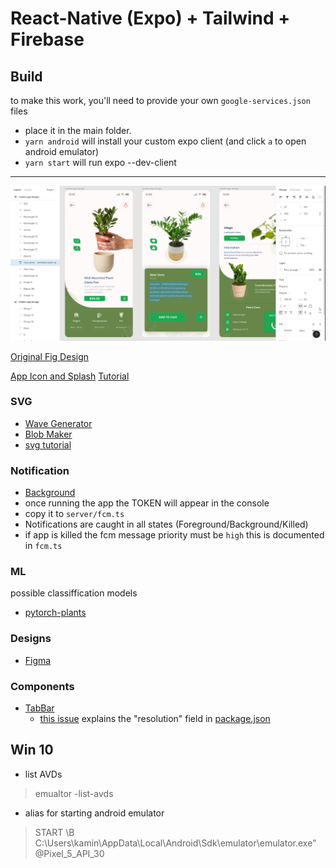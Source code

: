# React-Native (Expo) + Tailwind + Firebase

## Build

to make this work, you'll need to provide your own ```google-services.json``` files

- place it in the main folder.
- ```yarn android``` will install your custom expo client (and click ```a``` to open android emulator)
- ```yarn start``` will run expo --dev-client

---


![Design](/assets/design.png)

[Original Fig Design](https://www.figma.com/file/XY7QVu04MbwTIhBEsXSUnU/plant-app?node-id=1%3A135)

[App Icon and Splash](https://www.figma.com/file/vhpXhfYVlHq5aGyQp9vP4R/App-Icon-%26-Splash-(Copy)?node-id=1%3A1357)
[Tutorial](https://docs.expo.dev/guides/app-icons/)

### SVG

- [Wave Generator](https://getwaves.io/)
- [Blob Maker](https://www.blobmaker.app/)
- [svg tutorial](https://www.sarasoueidan.com/blog/svg-coordinate-systems/)

### Notification
- [Background](https://notifee.app/react-native/docs/events)
- once running the app the TOKEN will appear in the console
- copy it to ```server/fcm.ts```
- Notifications are caught in all states (Foreground/Background/Killed)
- if app is killed the fcm message priority must be `high` this is documented in `fcm.ts`

### ML

possible classiffication models

- [pytorch-plants](https://github.com/dusty-nv/jetson-inference/blob/master/docs/pytorch-plants.md)

### Designs

- [Figma](https://figmatemplate.com/plant-app-ui-design-figma-template/)

### Components

- [TabBar](https://github.com/gorhom/react-native-animated-tabbar/issues/116)
  - [this issue](https://github.com/gorhom/react-native-animated-tabbar/issues/116) explains the "resolution" field in [package.json](package.json)


## Win 10 

- list AVDs
> emualtor -list-avds

- alias for starting android emulator
>START \B C:\Users\kamin\AppData\Local\Android\Sdk\emulator\emulator.exe" @Pixel_5_API_30